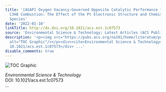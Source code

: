 ```yaml
---
title: '[ASAP] Oxygen Vacancy-Governed Opposite Catalytic Performance for C3H6 and
  C3H8 Combustion: The Effect of the Pt Electronic Structure and Chemisorbed Oxygen
  Species'
date: '2022-01-10'
linkTitle: http://dx.doi.org/10.1021/acs.est.1c07573
source: 'Environmental Science & Technology: Latest Articles (ACS Publications)'
description: '<p><img src="https://pubs.acs.org/na101/home/literatum/publisher/achs/journals/content/esthag/0/esthag.ahead-of-print/acs.est.1c07573/20220110/images/medium/es1c07573_0009.gif"
  alt="TOC Graphic"/></p><div><cite>Environmental Science & Technology</cite></div><div>DOI:
  10.1021/acs.est.1c07573</div> ...'
disable_comments: true
---
```

<p><img src="https://pubs.acs.org/na101/home/literatum/publisher/achs/journals/content/esthag/0/esthag.ahead-of-print/acs.est.1c07573/20220110/images/medium/es1c07573_0009.gif" alt="TOC Graphic"/></p><div><cite>Environmental Science & Technology</cite></div><div>DOI: 10.1021/acs.est.1c07573</div> ...
